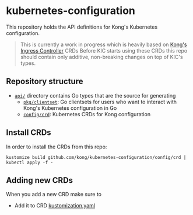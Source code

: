 # kubernetes-configuration

This repository holds the API definitions for Kong's Kubernetes configuration.

> This is currently a work in progress which is heavily based on [Kong's Ingress Controller][kic] CRDs
> Before KIC starts using these CRDs this repo should contain only additive,
> non-breaking changes on top of KIC's types.

[kic]: https://github.com/Kong/kubernetes-ingress-controller

## Repository structure

- [`api/`][api] directory contains Go types that are the source for generating
  - [`pkg/clientset`][clientset]: Go clientsets for users who want to interact with Kong's Kubernetes configuration in Go
  - [`config/crd`][crd]: Kubernetes CRDs for Kong configuration

[api]: ./api/
[clientset]: ./pkg/clientset/
[crd]: ./config/crd

## Install CRDs

In order to install the CRDs from this repo:

```terminal
kustomize build github.com/kong/kubernetes-configuration/config/crd | kubectl apply -f -
```

## Adding new CRDs

When you add a new CRD make sure to

- Add it to CRD [kustomization.yaml][crd_kustomization]

[crd_kustomization]: ./config/crd/kustomization.yaml
